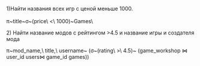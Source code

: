 1)Найти названия всех игр с ценой меньше 1000.\
\
π~title~σ~(price\ \<\ 1000)~Games\

2\) Найти название модов с рейтингом \>4.5 и название игры и создателя
мода

π~mod_name,\ title,\ username~ (σ~(rating\ \>\ 4.5)~ (game_workshop ⋈
user_id users⋈ game_id games))
